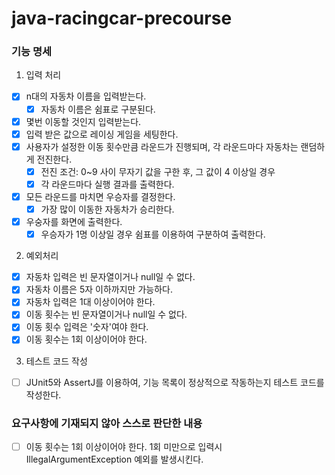 # java-racingcar-precourse

### 기능 명세

1. 입력 처리

- [x] n대의 자동차 이름을 입력받는다.
    - [x] 자동차 이름은 쉼표로 구분된다.
- [x] 몇번 이동할 것인지 입력받는다.
- [x] 입력 받은 값으로 레이싱 게임을 세팅한다.
- [x] 사용자가 설정한 이동 횟수만큼 라운드가 진행되며, 각 라운드마다 자동차는 랜덤하게 전진한다.
    - [x] 전진 조건: 0~9 사이 무자기 값을 구한 후, 그 값이 4 이상일 경우
    - [x] 각 라운드마다 실행 결과를 출력한다.
- [x] 모든 라운드를 마치면 우승자를 결정한다.
    - [x] 가장 많이 이동한 자동차가 승리한다.
- [x] 우숭자를 화면에 출력한다.
    - [x] 우승자가 1명 이상일 경우 쉼표를 이용하여 구분하여 출력한다.

2. 예외처리

- [x] 자동차 입력은 빈 문자열이거나 null일 수 없다.
- [x] 자동차 이름은 5자 이하까지만 가능하다.
- [x] 자동차 입력은 1대 이상이어야 한다.
- [x] 이동 횟수는 빈 문자열이거나 null일 수 없다.
- [x] 이동 횟수 입력은 '숫자'여야 한다.
- [x] 이동 횟수는 1회 이상이어야 한다.

3. 테스트 코드 작성

- [ ] JUnit5와 AssertJ를 이용하여, 기능 목록이 정상적으로 작동하는지 테스트 코드를 작성한다.

### 요구사항에 기재되지 않아 스스로 판단한 내용

- [ ] 이동 횟수는 1회 이상이어야 한다. 1회 미만으로 입력시 IllegalArgumentException 예외를 발생시킨다.